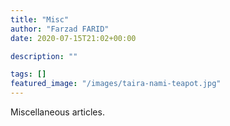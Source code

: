 ```yaml
---
title: "Misc"
author: "Farzad FARID"
date: 2020-07-15T21:02+00:00

description: ""

tags: []
featured_image: "/images/taira-nami-teapot.jpg"
---
```


Miscellaneous articles.